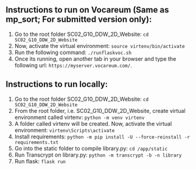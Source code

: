 ## Instructions to run on Vocareum (Same as mp_sort; For submitted version only):
1.  Go to the root folder SC02_G10_DDW_2D_Website: `cd SC02_G10_DDW_2D_Website`
2.  Now, activate the virtual environment: `source virtenv/bin/activate`
3.  Run the following command: `./runflaskvoc.sh`
4.  Once its running, open another tab in your browser and type the following url: `https://myserver.vocareum.com/`.

## Instructions to run locally:


1.  Go to the root folder SC02_G10_DDW_2D_Website: `cd SC02_G10_DDW_2D_Website`
2.  From the root folder, i.e. SC02_G10_DDW_2D_Website, create virtual environment called virtenv: `python -m venv virtenv`
3.  A folder called virtenv will be created. Now, activate the virtual environment: `virtenv\Scripts\activate`
4.  Install requirements: `python -m pip install -U --force-reinstall -r requirements.txt`
5.  Go into the static folder to compile library.py: `cd /app/static`
6.  Run Transcrypt on library.py: `python -m transcrypt -b -n library`
7.  Run flask: `flask run`
